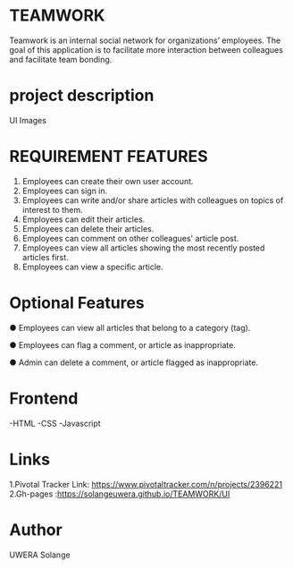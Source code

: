 # TEAMWORK

Teamwork is an ​internal social network for organizations’ employees. The goal of this application is to facilitate more interaction between colleagues and facilitate team bonding. 

# project description
UI Images


# REQUIREMENT FEATURES

1. Employees can create their own user account.
2. Employees can sign in. 
3. Employees can write and/or share articles with colleagues on topics of interest to them.  
4. Employees can edit their articles.  
5. Employees can delete their articles. 
6. Employees can comment on other colleagues' article post.  
7. Employees can view all articles showing the most recently posted articles first. 
8. Employees can view a specific article. 

 # Optional Features
 
● Employees can view all articles that belong to a category (tag).

● Employees can flag a comment, or article as inappropriate.  

● Admin can delete a comment, or article flagged as inappropriate. 

 # Frontend
-HTML
-CSS 
-Javascript

# Links
1.Pivotal Tracker  Link: https://www.pivotaltracker.com/n/projects/2396221
2.Gh-pages :https://solangeuwera.github.io/TEAMWORK/UI

# Author
UWERA Solange


